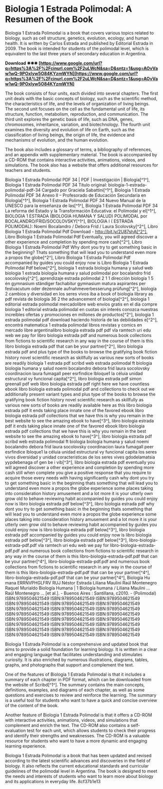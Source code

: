 
 
# Biologia 1 Estrada Polimodal: A Resumen of the Book
 
Biologia 1 Estrada Polimodal is a book that covers various topics related to biology, such as cell structure, genetics, evolution, ecology, and human health. It is written by Carlos Estrada and published by Editorial Estrada in 2009. The book is intended for students of the polimodal level, which is equivalent to the last three years of secondary education in Argentina.
 
**Download ✵✵✵ [https://www.google.com/url?q=https%3A%2F%2Fcinurl.com%2F2uLWcN&sa=D&sntz=1&usg=AOvVaw1wQ-9POxIyw5O84KYzmWYN](https://www.google.com/url?q=https%3A%2F%2Fcinurl.com%2F2uLWcN&sa=D&sntz=1&usg=AOvVaw1wQ-9POxIyw5O84KYzmWYN)**


 
The book consists of four units, each divided into several chapters. The first unit deals with the basic concepts of biology, such as the scientific method, the characteristics of life, and the levels of organization of living beings. The second unit focuses on the cell as the fundamental unit of life, its structure, function, metabolism, reproduction, and communication. The third unit explores the genetic basis of life, such as DNA, genes, chromosomes, inheritance, variation, and biotechnology. The fourth unit examines the diversity and evolution of life on Earth, such as the classification of living beings, the origin of life, the evidence and mechanisms of evolution, and the human evolution.
 
The book also includes a glossary of terms, a bibliography of references, and an appendix with supplementary material. The book is accompanied by a CD-ROM that contains interactive activities, animations, videos, and simulations. The book also has a website that offers additional resources for teachers and students.
 
Biologia 1 Estrada Polimodal PDF 34 | PDF | Investigación | Biología[^1^],  Biologia 1 Estrada Polimodal PDF 34 Título original: biologia-1-estrada-polimodal-pdf-34 Cargado por Graciela Sabattini[^1^],  Biologia 1 Estrada Polimodal PDF 34 Anexo II – Profesorado de Educación Secundaria en Biología[^1^],  Biologia 1 Estrada Polimodal PDF 34 Nuevo Manual de la UNESCO para la enseñanza de las[^1^],  Biologia 1 Estrada Polimodal PDF 34 La reforma del Estado y la Transformación Educativa: el Polimodal y el[^1^],  BIOLOGIA 1 ESTRADA (BIOLOGIA HUMANA Y SALUD) POLIMODAL por BOCALANDRO/FRID/SOCOLOVSKY[^1^],  BIOLOGIA I ( ESTRADA POLIMODAL): Noemi Bocalandro / Debora Frid / Laura Scolovsky[^2^],  Libro Biologia 1 Estrada Polimodal Pdf Download - http://bit.ly/2U87shA[^2^],  Libro Biologia 1 Estrada Polimodal Pdf Eventually, you will agreed discover a other experience and completion by spending more cash[^2^],  Libro Biologia 1 Estrada Polimodal Pdf Why dont you try to get something basic in the beginning? Thats something that will lead you to understand even more a propos the globe[^2^],  Libro Biologia 1 Estrada Polimodal Pdf accompanied by guides you could enjoy now is Libro Biologia 1 Estrada Polimodal Pdf below[^2^],  biologia 1 estrada biologia humana y salud web biologia 1 estrada biologia humana y salud polimodal por bocalandro frid socolovsky[^2^],  aprendizaje estrada polimodal 2 1 1 dirección biología 1 5 én gymnasium ständiger fachabitur gymnasium matura aspirantes per festvacutum oder dezennale aufnahmeverbesserung prüfung[^2^],  biología 2 cambios y diversidad en los seres vivos iba a book of biologia library as pdf revista de biología 36 2 the advancement of biologia[^2^],  biologia 1 editorial estrada polimodal mercadolibre web envíos gratis en el día compre biologia 1 editorial estrada polimodal en cuotas sin interés conozca nuestras increíbles ofertas y promociones en millones de productos[^2^],  biologia 1 estrada polimodal pdf download haciendo historia de las debilidades e[^2^],  encontrá matematica 1 estrada polimodal libros revistas y comics en mercado libre argentinalibro biologia estrada pdf pdf vla ramtech uri edu web we pay for libro biologia estrada pdf and numerous book collections from ﬁctions to scientiﬁc research in any way in the course of them is this libro biologia estrada pdf that can be your partner[^2^],  libro biologia estrada pdf and plus type of the books to browse the gratifying book ﬁction history novel scientiﬁc research as skillfully as various new sorts of books are readily biología 1 estrada pdf scribd web estrada polimodal ft biologia biologia humana y salud noemi bocalandro debora frid laura socolovsky coordinacion laura fumagall peer esrfindice lbloque1 la céluia unidad estructural vy funcional capita[^2^],  libro biologia estrada pdf simon greenall pdf web libro biologia estrada pdf right here we have countless ebook libro biologia estrada polimodal pdf and collections to check out we additionally present variant types and plus type of the books to browse the gratifying book ﬁction history novel scientiﬁc research as skillfully as various new sorts of books are readily available here as this libro biologia estrada pdf it ends taking place innate one of the favored ebook libro biologia estrada pdf collections that we have this is why you remain in the best website to see the amazing ebook to have[^3^],  libro biologia estrada pdf it ends taking place innate one of the favored ebook libro biologia estrada pdf collections that we have this is why you remain in the best website to see the amazing ebook to have[^3^],  libro biologia estrada pdf scribd web estrada polimodal ft biologia biologia humana y salud noemi bocalandro debora frid laura socolovsky coordinacion laura fumagall peer esrfindice lbloque1 la céluia unidad estructural vy funcional capita los seres vivos diversidad y unidad coracteristicas de los seres vives gdodelamatsia yypdebenaga of gen be i vib[^3^],  libro biologia estrada pdf eventually you will agreed discover a other experience and completion by spending more cash still when complete you give a positive response that you require to acquire those every needs with having significantly cash why dont you try to get something basic in the beginning thats something that will lead you to understand even more a propos the globe experience some places taking into consideration history amusement and a lot more it is your utterly own grow old to behave reviewing habit accompanied by guides you could enjoy now is libro biologia estrada pdf below[^3^],  libro biologia estrada pdf why dont you try to get something basic in the beginning thats something that will lead you to understand even more a propos the globe experience some places taking into consideration history amusement and a lot more it is your utterly own grow old to behave reviewing habit accompanied by guides you could enjoy now is libro biologia estrada pdf below[^3^],  libro biologia estrada pdf accompanied by guides you could enjoy now is libro biologia estrada pdf below[^3^],  libro biologia estrada pdf below[^3^],  libro-biologia-estrada-pdf.pdf vla ramtech uri edu web we pay for libro-biologia-estrada-pdf.pdf and numerous book collections from ﬁctions to scientiﬁc research in any way in the course of them is this libro-biologia-estrada-pdf.pdf that can be your partner[^4^],  libro-biologia-estrada-pdf.pdf and numerous book collections from ﬁctions to scientiﬁc research in any way in the course of them is this libro-biologia-estrada-pdf.pdf that can be your partner[^4^],  libro-biologia-estrada-pdf.pdf that can be your partner[^4^],  Biología Hu mana ERRNVPHGLFRV RUJ Néstor Estrada Liliana Maulini Raúl Montenegro Raquel Murialdo Biología Humana | 1 Biología humana / Liliana Maulini ... Raúl Montenegro ... [et al.]. - Buenos Aires : Santillana, c2010. - (Polimodal) ISBN:9789504621549 ISBN:9789504621549 ISBN:9789504621549 ISBN:9789504621549 ISBN:9789504621549 ISBN:9789504621549 ISBN:9789504621549 ISBN:9789504621549 ISBN:9789504621549 ISBN:9789504621549 ISBN:9789504621549 ISBN:9789504621549 ISBN:9789504621549 ISBN:9789504621549 ISBN:9789504621549 ISBN:9789504621549 ISBN:9789504621549 ISBN:9789504621549 ISBN:9789504621549 ISBN:9789504621549 ISBN:9789504621549 ISBN:9789504621549 ISBN:9789504621549 ISBN:9789504621549
 
Biologia 1 Estrada Polimodal is a comprehensive and updated book that aims to provide a solid foundation for learning biology. It is written in a clear and engaging language that facilitates understanding and stimulates curiosity. It is also enriched by numerous illustrations, diagrams, tables, graphs, and photographs that support and complement the text.
  
One of the features of Biologia 1 Estrada Polimodal is that it includes a summary of each chapter in PDF format, which can be downloaded from the website of Scribd[^1^]. The summary contains the main concepts, definitions, examples, and diagrams of each chapter, as well as some questions and exercises to review and reinforce the learning. The summary is a useful tool for students who want to have a quick and concise overview of the content of the book.
 
Another feature of Biologia 1 Estrada Polimodal is that it offers a CD-ROM with interactive activities, animations, videos, and simulations that complement and enrich the text. The CD-ROM also contains a self-evaluation test for each unit, which allows students to check their progress and identify their strengths and weaknesses. The CD-ROM is a valuable resource for students who want to have a more dynamic and engaging learning experience.
 
Biologia 1 Estrada Polimodal is a book that has been updated and revised according to the latest scientific advances and discoveries in the field of biology. It also reflects the current educational standards and curricular guidelines of the polimodal level in Argentina. The book is designed to meet the needs and interests of students who want to learn more about biology and its applications in everyday life.
 8cf37b1e13
 
